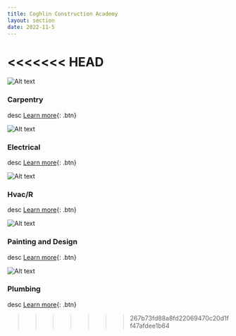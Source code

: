 ```yaml
---
title: Coghlin Construction Academy
layout: section
date: 2022-11-5
---
```


<<<<<<< HEAD
=======
<div class="card" markdown="1">

![Alt text](https://res.cloudinary.com/dxm7ycyxz/image/upload/v1668016915/TechHigh.us/Technical%20areas/construction/Carpentry/george-pastushok-d0yNnTEjEWY-unsplash-1-1536x1024_w2cij7.jpg)
### Carpentry
desc
[Learn more](../construction/carpentry/){: .btn}

</div>
 
<div class="card" markdown="1">

![Alt text](https://res.cloudinary.com/dxm7ycyxz/image/upload/v1668016923/TechHigh.us/Technical%20areas/construction/Electrical/nguyen-dang-hoang-nhu-K6o825gSbIM-unsplash-1-1536x1024_sytbo8.jpg)
### Electrical
desc
[Learn more](../construction/electrical/){: .btn}

</div>
 
<div class="card" markdown="1">

![Alt text](https://res.cloudinary.com/dxm7ycyxz/image/upload/v1668016875/TechHigh.us/Technical%20areas/construction/HVacr/taylor-vick-qVXFewdVWn4-unsplash-1-1024x683_guju6s.jpg)
### Hvac/R
desc
[Learn more](../construction/hvac/){: .btn}

</div>
 

<div class="card" markdown="1">

![Alt text](https://res.cloudinary.com/dxm7ycyxz/image/upload/v1668016916/TechHigh.us/Technical%20areas/construction/Painting%20and%20design/laura-adai-c7u-t1PZEbg-unsplash-1-1024x684_jtnjei.jpg)
### Painting and Design
desc
[Learn more](../construction/painting-and-design/){: .btn}

</div>
 

<div class="card" markdown="1">

![Alt text](https://res.cloudinary.com/dxm7ycyxz/image/upload/v1668016937/TechHigh.us/Technical%20areas/construction/Plumbing/maxim-tolchinskiy-wfx681z4-Og-unsplash-1-1024x683_tly4om.jpg)
### Plumbing
desc
[Learn more](../construction/plumbing/){: .btn}

</div>
 


>>>>>>> 267b73fd88a8fd22069470c20d1ff47afdee1b64
